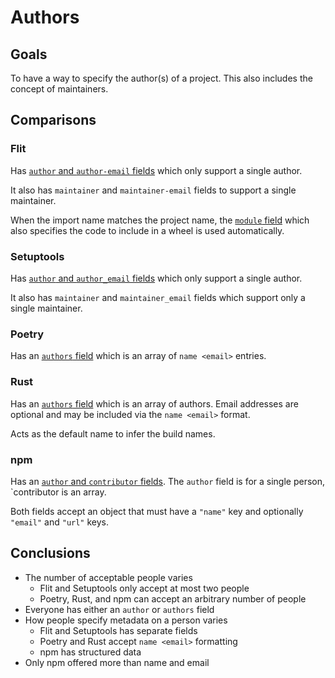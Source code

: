 # Authors

## Goals
To have a way to specify the author(s) of a project. This also includes the
concept of maintainers.

## Comparisons

### Flit
Has
[`author` and `author-email` fields](https://flit.readthedocs.io/en/latest/pyproject_toml.html#metadata-section)
which only support a single author.

It also has `maintainer` and `maintainer-email` fields to support a single
maintainer.

When the import name matches the project name, the
[`module` field](https://flit.readthedocs.io/en/latest/pyproject_toml.html)
which also specifies the code to include in a wheel is used automatically.

### Setuptools
Has
[`author` and `author_email` fields](https://setuptools.readthedocs.io/en/latest/setuptools.html#metadata)
which only support a single author.

It also has `maintainer` and `maintainer_email` fields which support only a single
maintainer.

### Poetry
Has an [`authors` field](https://poetry.eustace.io/docs/pyproject/#authors) which
is an array of `name <email>` entries.

### Rust
Has an [`authors` field](https://doc.rust-lang.org/cargo/reference/manifest.html#the-authors-field-optional)
which is an array of authors. Email addresses are optional and may be included
via the `name <email>` format.

Acts as the default name to infer the build names.

### npm
Has an [`author` and `contributor` fields](https://docs.npmjs.com/files/package.json#people-fields-author-contributors).
The `author` field is for a single person, `contributor is an array.

Both fields accept an object that must have a `"name"` key and optionally
`"email"` and `"url"` keys.

## Conclusions
* The number of acceptable people varies
  - Flit and Setuptools only accept at most two people
  - Poetry, Rust, and npm can accept an arbitrary number of people
* Everyone has either an `author` or `authors` field
* How people specify metadata on a person varies
  - Flit and Setuptools has separate fields
  - Poetry and Rust accept `name <email>` formatting
  - npm has structured data
* Only npm offered more than name and email
